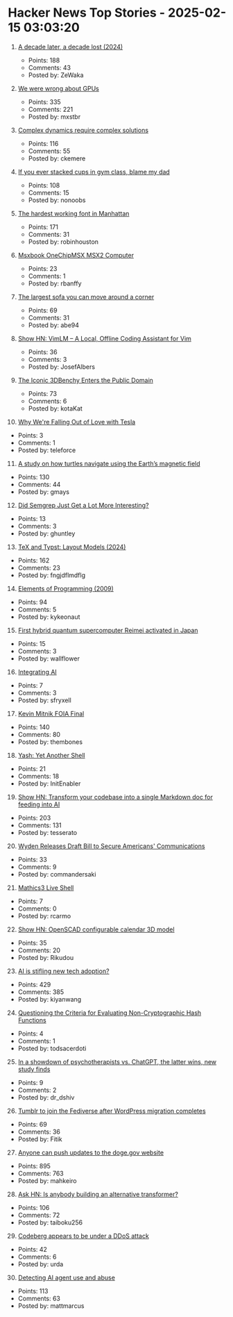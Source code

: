 # Hacker News Top Stories - 2025-02-15 03:03:20

1. [A decade later, a decade lost (2024)](https://meyerweb.com/eric/thoughts/2024/06/07/a-decade-later-a-decade-lost/)
   - Points: 188
   - Comments: 43
   - Posted by: ZeWaka

2. [We were wrong about GPUs](https://fly.io/blog/wrong-about-gpu/)
   - Points: 335
   - Comments: 221
   - Posted by: mxstbr

3. [Complex dynamics require complex solutions](https://mathstodon.xyz/@tao/113873092369347147)
   - Points: 116
   - Comments: 55
   - Posted by: ckemere

4. [If you ever stacked cups in gym class, blame my dad](https://defector.com/if-you-ever-stacked-cups-in-gym-class-blame-my-dad)
   - Points: 108
   - Comments: 15
   - Posted by: nonoobs

5. [The hardest working font in Manhattan](https://aresluna.org/the-hardest-working-font-in-manhattan/)
   - Points: 171
   - Comments: 31
   - Posted by: robinhouston

6. [Msxbook OneChipMSX MSX2 Computer](https://www.tindie.com/products/cycle/msxbook-onechipmsx-msx2-computer/)
   - Points: 23
   - Comments: 1
   - Posted by: rbanffy

7. [The largest sofa you can move around a corner](https://www.quantamagazine.org/the-largest-sofa-you-can-move-around-a-corner-20250214/)
   - Points: 69
   - Comments: 31
   - Posted by: abe94

8. [Show HN: VimLM – A Local, Offline Coding Assistant for Vim](https://github.com/JosefAlbers/VimLM)
   - Points: 36
   - Comments: 3
   - Posted by: JosefAlbers

9. [The Iconic 3DBenchy Enters the Public Domain](https://www.nti-group.com/home/information/news/3dbenchy/)
   - Points: 73
   - Comments: 6
   - Posted by: kotaKat

10. [Why We're Falling Out of Love with Tesla](https://worldcrunch.com/business-finance/tesla-sales-musk)
   - Points: 3
   - Comments: 1
   - Posted by: teleforce

11. [A study on how turtles navigate using the Earth’s magnetic field](https://www.unc.edu/posts/2025/02/12/dancing-turtles-unlock-scientific-discovery/)
   - Points: 130
   - Comments: 44
   - Posted by: gmays

12. [Did Semgrep Just Get a Lot More Interesting?](https://fly.io/blog/semgrep-but-for-real-now/)
   - Points: 13
   - Comments: 3
   - Posted by: ghuntley

13. [TeX and Typst: Layout Models (2024)](https://laurmaedje.github.io/posts/layout-models/)
   - Points: 162
   - Comments: 23
   - Posted by: fngjdflmdflg

14. [Elements of Programming (2009)](https://www.elementsofprogramming.com/)
   - Points: 94
   - Comments: 5
   - Posted by: kykeonaut

15. [First hybrid quantum supercomputer Reimei activated in Japan](https://interestingengineering.com/science/worlds-first-hybrid-quantum-supercomputer-reimei-activated)
   - Points: 15
   - Comments: 3
   - Posted by: wallflower

16. [Integrating AI](https://scott-fryxell.github.io/blog/AI-imagination/)
   - Points: 7
   - Comments: 3
   - Posted by: sfryxell

17. [Kevin Mitnik FOIA Final](https://vault.fbi.gov/kevin-mitnick/kevin-mitnick-part-01-final/view)
   - Points: 140
   - Comments: 80
   - Posted by: thembones

18. [Yash: Yet Another Shell](https://github.com/magicant/yash)
   - Points: 21
   - Comments: 18
   - Posted by: InitEnabler

19. [Show HN: Transform your codebase into a single Markdown doc for feeding into AI](https://tesserato.web.app/posts/2025-02-12-CodeWeaver-launch/index.html)
   - Points: 203
   - Comments: 131
   - Posted by: tesserato

20. [Wyden Releases Draft Bill to Secure Americans' Communications](https://www.wyden.senate.gov/news/press-releases/wyden-releases-draft-bill-to-secure-americans-communications-against-foreign-surveillance-demands)
   - Points: 33
   - Comments: 9
   - Posted by: commandersaki

21. [Mathics3 Live Shell](https://mathics3.github.io/Mathics3-live/)
   - Points: 7
   - Comments: 0
   - Posted by: rcarmo

22. [Show HN: OpenSCAD configurable calendar 3D model](https://chrastecky.dev/3d-printing/open-scad-configurable-calendar-3d-model)
   - Points: 35
   - Comments: 20
   - Posted by: Rikudou

23. [AI is stifling new tech adoption?](https://vale.rocks/posts/ai-is-stifling-tech-adoption)
   - Points: 429
   - Comments: 385
   - Posted by: kiyanwang

24. [Questioning the Criteria for Evaluating Non-Cryptographic Hash Functions](https://cacm.acm.org/practice/questioning-the-criteria-for-evaluating-non-cryptographic-hash-functions/)
   - Points: 4
   - Comments: 1
   - Posted by: todsacerdoti

25. [In a showdown of psychotherapists vs. ChatGPT, the latter wins, new study finds](https://fortune.com/well/2025/02/13/in-a-showdown-of-psychotherapists-vs-chatgpt-the-latter-wins-new-study-finds/)
   - Points: 9
   - Comments: 2
   - Posted by: dr_dshiv

26. [Tumblr to join the Fediverse after WordPress migration completes](https://techcrunch.com/2025/02/11/tumblr-to-join-the-fediverse-after-wordpress-migration-completes/)
   - Points: 69
   - Comments: 36
   - Posted by: Fitik

27. [Anyone can push updates to the doge.gov website](https://www.404media.co/anyone-can-push-updates-to-the-doge-gov-website-2/)
   - Points: 895
   - Comments: 763
   - Posted by: mahkeiro

28. [Ask HN: Is anybody building an alternative transformer?](undefined)
   - Points: 106
   - Comments: 72
   - Posted by: taiboku256

29. [Codeberg appears to be under a DDoS attack](https://status.codeberg.eu/status/codeberg)
   - Points: 42
   - Comments: 6
   - Posted by: urda

30. [Detecting AI agent use and abuse](https://stytch.com/blog/detecting-ai-agent-use-abuse/)
   - Points: 113
   - Comments: 63
   - Posted by: mattmarcus

